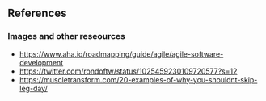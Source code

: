 ##  References

### Images and other reseources
- https://www.aha.io/roadmapping/guide/agile/agile-software-development
- https://twitter.com/rondoftw/status/1025459230109720577?s=12
- https://muscletransform.com/20-examples-of-why-you-shouldnt-skip-leg-day/

